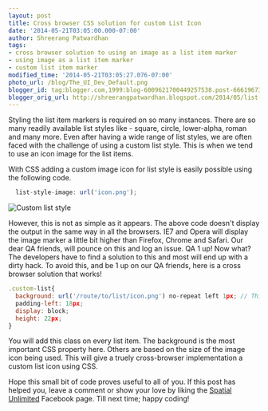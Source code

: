 ```yaml
---
layout: post
title: Cross browser CSS solution for custom List Icon
date: '2014-05-21T03:05:00.000-07:00'
author: Shreerang Patwardhan
tags:
- cross browser solution to using an image as a list item marker
- using image as a list item marker
- custom list item marker
modified_time: '2014-05-21T03:05:27.076-07:00'
photo_url: /blog/The_UI_Dev_Default.png
blogger_id: tag:blogger.com,1999:blog-6009621700449257538.post-6661967300163648320
blogger_orig_url: http://shreerangpatwardhan.blogspot.com/2014/05/list-item-image-marker-cross-browser.html
---
```


Styling the list item markers is required on so many instances. There are so many readily available list styles like - square, circle, lower-alpha, roman and many more. Even after having a wide range of list styles, we are often faced with the challenge of using a custom list style. This is when we tend to use an icon image for the list items.

With CSS adding a custom image icon for list style is easily possible using the following code.

``` javascript
  list-style-image: url('icon.png');
```

<img src="/blog/Custom_List.png" alt="Custom list style" />

However, this is not as simple as it appears. The above code doesn't display the output in the same way in all the browsers. IE7 and Opera will display the image marker a little bit higher than Firefox, Chrome and Safari. Our dear QA friends, will pounce on this and log an issue. QA 1 up! Now what? The developers have to find a solution to this and most will end up with a dirty hack. To avoid this, and be 1 up on our QA friends, here is a cross browser solution that works!

```javascript
.custom-list{
  background: url('/route/to/list/icon.png') no-repeat left 1px; // This is the most important property in this class
  padding-left: 18px;
  display: block;
  height: 22px;
}
```

You will add this class on every list item. The background is the most important CSS property here. Others are based on the size of the image icon being used. This will give a truely cross-browser implementation a custom list icon using CSS.

Hope this small bit of code proves useful to all of you. If this post has helped you, leave a comment or show your love by liking the [Spatial Unlimited](https://www.facebook.com/SpatialUnlimited) Facebook page. Till next time; happy coding!
